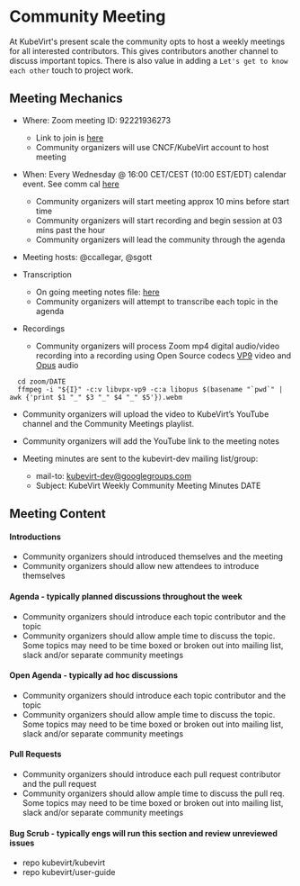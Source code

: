 # Community Meeting

At KubeVirt's present scale the community opts to host a weekly meetings for all interested contributors.  This gives contributors another channel to discuss important topics.  There is also value in adding a `Let's get to know each other` touch to project work.

## Meeting Mechanics

* Where: Zoom meeting ID: 92221936273
  * Link to join is [here](https://zoom.us/j/92221936273)
  * Community organizers will use CNCF/KubeVirt account to host meeting

* When: Every Wednesday @ 16:00 CET/CEST (10:00 EST/EDT) calendar event.  See comm cal [here](https://calendar.google.com/calendar/u/0/embed?src=18pc0jur01k8f2cccvn5j04j1g@group.calendar.google.com&ctz=Etc/GMT)
  * Community organizers will start meeting approx 10 mins before start time
  * Community organizers will start recording and begin session at 03 mins past the hour
  * Community organizers will lead the community through the agenda

* Meeting hosts: @ccallegar, @sgott

* Transcription
  * On going meeting notes file: [here](https://docs.google.com/document/d/1kyhpWlEPzZtQJSjJlAqhPcn3t0Mt_o0amhpuNPGs1Ls)
  * Community organizers will attempt to transcribe each topic in the agenda

* Recordings
  * Community organizers will process Zoom mp4 digital audio/video recording into a recording using Open Source codecs [VP9](https://en.wikipedia.org/wiki/VP9) video and [Opus](https://en.wikipedia.org/wiki/Opus_%28audio_format%29) audio
```
  cd zoom/DATE
  ffmpeg -i "${I}" -c:v libvpx-vp9 -c:a libopus $(basename "`pwd`" | awk {'print $1 "_" $3 "_" $4 "_" $5'}).webm
```
  * Community organizers will upload the video to KubeVirt’s YouTube channel and the Community Meetings playlist.
  * Community organizers will add the YouTube link to the meeting notes

* Meeting minutes are sent to the kubevirt-dev mailing list/group:
  * mail-to: kubevirt-dev@googlegroups.com
  * Subject: KubeVirt Weekly Community Meeting Minutes DATE


## Meeting Content

#### Introductions
* Community organizers should introduced themselves and the meeting
* Community organizers should allow new attendees to introduce themselves

#### Agenda - typically planned discussions throughout the week
* Community organizers should introduce each topic contributor and the topic
* Community organizers should allow ample time to discuss the topic.  Some topics may need to be time boxed or broken out into mailing list, slack and/or separate community meetings

#### Open Agenda - typically ad hoc discussions
* Community organizers should introduce each topic contributor and the topic
* Community organizers should allow ample time to discuss the topic.  Some topics may need to be time boxed or broken out into mailing list, slack and/or separate community meetings

#### Pull Requests
* Community organizers should introduce each pull request contributor and the pull request
* Community organizers should allow ample time to discuss the pull req.  Some topics may need to be time boxed or broken out into mailing list, slack and/or separate community meetings

#### Bug Scrub - typically engs will run this section and review unreviewed issues
* repo kubevirt/kubevirt
* repo kubevirt/user-guide
